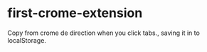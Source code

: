 # first-crome-extension

Copy from crome de direction when you click tabs., saving it in to localStorage.